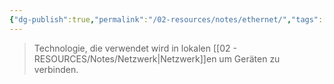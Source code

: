```yaml
---
{"dg-publish":true,"permalink":"/02-resources/notes/ethernet/","tags":["netzwerk"],"noteIcon":"","updated":"2025-07-12T13:31:41.294+02:00"}
---
```


> Technologie, die verwendet wird in lokalen [[02 - RESOURCES/Notes/Netzwerk\|Netzwerk]]en um Geräten zu verbinden.